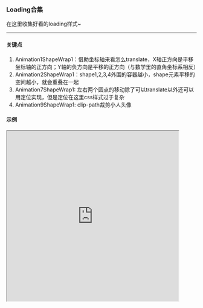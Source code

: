 ### Loading合集

在这里收集好看的loading样式~

---

#### 关键点
1. Animation1ShapeWrap1：借助坐标轴来看怎么translate，X轴正方向是平移坐标轴的正方向；Y轴的负方向是平移的正方向（与数学里的直角坐标系相反）
2. Animation2ShapeWrap1：shape1,2,3,4外围的容器越小，shape元素平移的空间越小，就会重叠在一起
3. Animation7ShapeWrap1: 左右两个圆点的移动除了可以translate以外还可以用定位实现，但是定位在这里css样式过于复杂
4. Animation9ShapeWrap1: clip-path裁剪小人头像

#### 示例
<iframe width="90%" height="450" allowfullscreen="allowfullscreen" src="https://codepen.io/superwtt/embed/GRqPqmb?height=450&theme-id=default&default-tab=result"></iframe>
